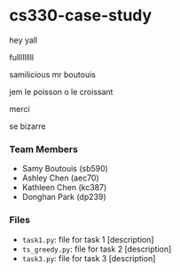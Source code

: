 # cs330-case-study

hey yall 

fulllllllll

samilicious mr boutouis

jem le poisson o le croissant

merci

se bizarre


### Team Members

* Samy Boutouis (sb590)
* Ashley Chen (aec70)
* Kathleen Chen (kc387)
* Donghan Park (dp239)

### Files
* `task1.py`: file for task 1 [description]
* `ts_greedy.py`: file for task 2 [description]
* `task3.py`: file for task 3 [description]